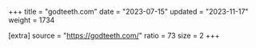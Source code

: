 +++
title = "godteeth.com"
date = "2023-07-15"
updated = "2023-11-17"
weight = 1734

[extra]
source = "https://godteeth.com/"
ratio = 73
size = 2
+++
